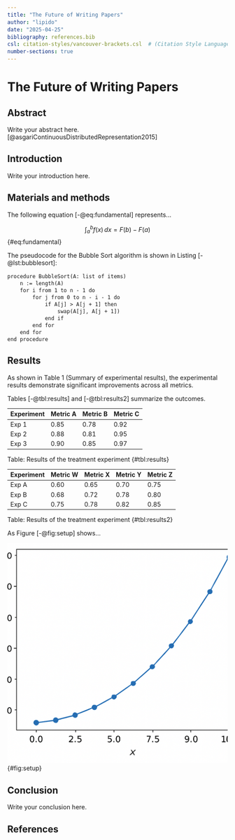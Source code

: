 ```yaml
---
title: "The Future of Writing Papers"
author: "lipido"
date: "2025-04-25"
bibliography: references.bib
csl: citation-styles/vancouver-brackets.csl  # (Citation Style Language file for formatting)
number-sections: true
---
```

# The Future of Writing Papers

## Abstract

Write your abstract here. [@asgariContinuousDistributedRepresentation2015]

## Introduction

Write your introduction here.

## Materials and methods

The following equation [-@eq:fundamental] represents...

$$
\int_{a}^{b} f(x) \, dx = F(b) - F(a)
$$ {#eq:fundamental}

The pseudocode for the Bubble Sort algorithm is shown in Listing [-@lst:bubblesort]:

```plaintext {#lst:bubblesort caption="Pseudo code of bubble sort"}
procedure BubbleSort(A: list of items)
    n := length(A)
    for i from 1 to n - 1 do
        for j from 0 to n - i - 1 do
            if A[j] > A[j + 1] then
                swap(A[j], A[j + 1])
            end if
        end for
    end for
end procedure
```


## Results

As shown in Table 1 (Summary of experimental results), the experimental results demonstrate significant improvements across all metrics.

Tables [-@tbl:results] and [-@tbl:results2] summarize the outcomes.



| Experiment | Metric A | Metric B | Metric C |
|------------|----------|----------|----------|
| Exp 1      | 0.85     | 0.78     | 0.92     |
| Exp 2      | 0.88     | 0.81     | 0.95     |
| Exp 3      | 0.90     | 0.85     | 0.97     |
Table: Results of the treatment experiment {#tbl:results}


| Experiment | Metric W | Metric X | Metric Y | Metric Z |
|------------|----------|----------|----------|----------|
| Exp A      | 0.60     | 0.65     | 0.70     | 0.75     |
| Exp B      | 0.68     | 0.72     | 0.78     | 0.80     |
| Exp C      | 0.75     | 0.78     | 0.82     | 0.85     |
Table: Results of the treatment experiment {#tbl:results2}

As Figure [-@fig:setup] shows...

![Experimental setup and results visualization.](figures/figure1.png){#fig:setup}


## Conclusion

Write your conclusion here.

## References
<!-- pandoc will place the references at the end of the paper -->
